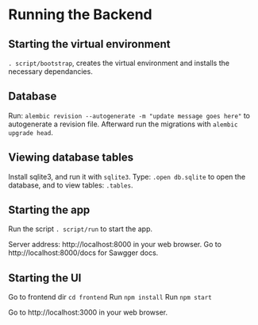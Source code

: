# Running the Backend

## Starting the virtual environment

```. script/bootstrap```, creates the virtual environment and installs the necessary dependancies.

## Database

Run: ```alembic revision --autogenerate -m "update message goes here"``` to autogenerate a revision file. Afterward run the migrations with ```alembic upgrade head```.

## Viewing database tables

Install sqlite3, and run it with ```sqlite3```. 
Type: ```.open db.sqlite``` to open the database, and to view tables: ```.tables```.

## Starting the app

Run the script ```. script/run``` to start the app.

Server address: http://localhost:8000 in your web browser.
Go to http://localhost:8000/docs for Sawgger docs.

## Starting the UI
Go to frontend dir ```cd frontend```
Run ```npm install```
Run ```npm start``` 

Go to http://localhost:3000 in your web browser.
